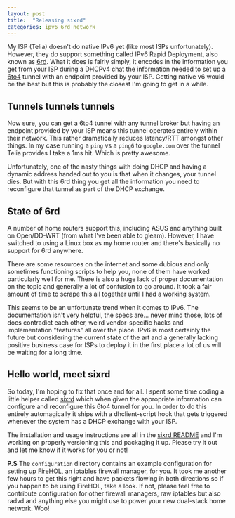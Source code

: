 ```yaml
---
layout: post
title:  "Releasing sixrd"
categories: ipv6 6rd network
---
```


My ISP (Telia) doesn't do native IPv6 yet (like most ISPs unfortunately).
However, they do support something called IPv6 Rapid Deployment, also known
as [6rd][6rd]. What it does is fairly simply, it encodes in the information
you get from your ISP during a DHCPv4 chat the information needed to set
up a [6to4][624] tunnel with an endpoint provided by your ISP. Getting native
v6 would be the best but this is probably the closest I'm going to get in a
while.

## Tunnels tunnels tunnels

Now sure, you can get a 6to4 tunnel with any tunnel broker but having an
endpoint provided by your ISP means this tunnel operates entirely within their
network. This rather dramatically reduces latency/RTT amongst other things. In
my case running a `ping` vs a `ping6` to `google.com` over the tunnel Telia
provides I take a 1ms hit. Which is pretty awesome.

Unfortunately, one of the nasty things with doing DHCP and having a dynamic
address handed out to you is that when it changes, your tunnel dies. But with
this 6rd thing you get all the information you need to reconfigure that tunnel
as part of the DHCP exchange.

## State of 6rd

A number of home routers support this, including ASUS and anything built on
Open/DD-WRT (from what I've been able to gleam). However, I have switched to
using a Linux box as my home router and there's basically no support for 6rd
anywhere.

There are some resources on the internet and some dubious and only sometimes
functioning scripts to help you, none of them have worked particularly well
for me. There is also a huge lack of proper documentation on the topic and
generally a lot of confusion to go around. It took a fair amount of time to
scrape this all together until I had a working system.

This seems to be an unfortunate trend when it comes to IPv6. The documentation
isn't very helpful, the specs are... never mind those, lots of docs contradict
each other, weird vendor-specific hacks and implementation "features" all over
the place. IPv6 is most certainly the future but considering the current state
of the art and a generally lacking positive business case for ISPs to deploy
it in the first place a lot of us will be waiting for a long time.

## Hello world, meet sixrd

So today, I'm hoping to fix that once and for all. I spent some time coding a
little helper called [sixrd][sixrd] which when given the appropriate
information can configure and reconfigure this 6to4 tunnel for you. In order
to do this entirely automagically it ships with a dhclient-script hook that
gets triggered whenever the system has a DHCP exchange with your ISP.

The installation and usage instructions are all in the [sixrd README][sixrd]
and I'm working on properly versioning this and packaging it up. Please try
it out and let me know if it works for you or not!

**P.S** The `configuration` directory contains an example configuration for
setting up [FireHOL][firehol], an iptables firewall manager, for you. It took
me another few hours to get this right and have packets flowing in both
directions so if you happen to be using FireHOL, take a look. If not, please
feel free to contribute configuration for other firewall managers, raw
iptables but also radvd and anything else you might use to power your new
dual-stack home network. Woo!

[6rd]: https://en.wikipedia.org/wiki/IPv6_rapid_deployment
[624]: https://en.wikipedia.org/wiki/6to4
[sixrd]: https://github.com/daenney/sixrd
[firehol]: https://firehol.org
